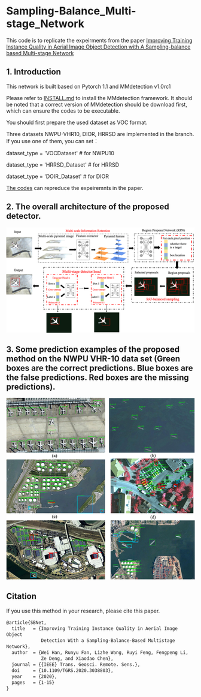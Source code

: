 
# Sampling-Balance_Multi-stage_Network

This code is to replicate the expeirments from the paper [Improving Training Instance Quality in Aerial Image Object 
Detection with A Sampling-balance based Multi-stage Network](https://ieeexplore.ieee.org/document/9281082)

## 1. Introduction

This network is built based on Pytorch 1.1 and MMdetection v1.0rc1

Please refer to [INSTALL.md](docs/INSTALL.md) to install the MMdetection framework. It should be noted that a correct 
version of MMdetection should be download first, which can ensure the codes to be executable.

You should first prepare the used dataset as VOC format. 

Three datasets NWPU-VHR10, DIOR, HRRSD are implemented in the branch. If you use one of them, you can set：

dataset_type = 'VOCDataset'  # for NWPU10

dataset_type = 'HRRSD_Dataset' # for HRRSD

dataset_type = 'DOIR_Dataset'  # for DIOR

[The codes](/configs/0.%20TGRS-sampling-balance-detector) can repreduce the expeiremnts in the paper.


## 2. The overall architecture of the proposed detector.
![method image](images/proposed_method.png)

## 3. Some prediction examples of the proposed method on the NWPU VHR-10 data set (Green boxes are the correct predictions. Blue boxes are the false predictions. Red boxes are the missing predictions).
![NWPU image](images/NWPU.png)


## Citation

If you use this method in your research, please cite this paper.

```
@article{SBNet,
  title   = {Improving Training Instance Quality in Aerial Image Object 
             Detection With a Sampling-Balance-Based Multistage Network},
  author  = {Wei Han, Runyu Fan, Lizhe Wang, Ruyi Feng, Fengpeng Li, 
             Ze Deng, and Xiaodao Chen},
  journal = {{IEEE} Trans. Geosci. Remote. Sens.}, 
  doi     = {10.1109/TGRS.2020.3038803},
  year    = {2020},
  pages   = {1-15}
}
```

